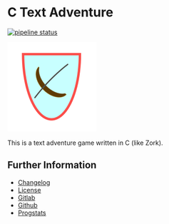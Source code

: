 # C Text Adventure

[![pipeline status](https://gitlab.namibsun.net/namibsun/museum/c-text-adventure/badges/master/pipeline.svg)](https://gitlab.namibsun.net/namibsun/museum/c-text-adventure/commits/master)

![Logo](resources/logo/logo-readme.png)

This is a text adventure game written in C (like Zork).

## Further Information

* [Changelog](CHANGELOG)
* [License](LICENSE)
* [Gitlab](https://gitlab.namibsun.net/namibsun/museum/c-text-adventure)
* [Github](https://github.com/namboy94/c-text-adventure)
* [Progstats](https://progstats.namibsun.net/projects/c-text-adventure)